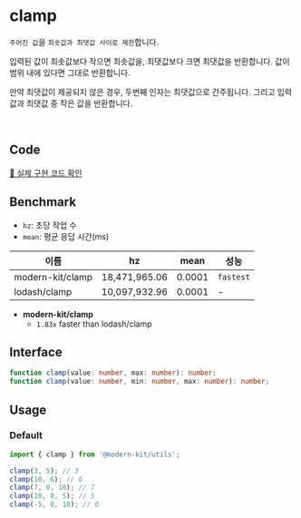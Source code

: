 # clamp

`주어진 값`을 `최솟값과 최댓값 사이로 제한`합니다.

입력된 값이 최솟값보다 작으면 최솟값을, 최댓값보다 크면 최댓값을 반환합니다. 값이 범위 내에 있다면 그대로 반환합니다.

만약 최댓값이 제공되지 않은 경우, 두번째 인자는 최댓값으로 간주됩니다. 그리고 입력값과 최댓값 중 작은 값을 반환합니다.

<br />

## Code
[🔗 실제 구현 코드 확인](https://github.com/modern-agile-team/modern-kit/blob/main/packages/utils/src/math/clamp/index.ts)

## Benchmark
- `hz`: 초당 작업 수
- `mean`: 평균 응답 시간(ms)

|이름|hz|mean|성능|
|------|---|---|---|
|modern-kit/clamp|18,471,965.06|0.0001|`fastest`|
|lodash/clamp|10,097,932.96|0.0001|-|

- **modern-kit/clamp**
  - `1.83x` faster than lodash/clamp

## Interface
```ts title="typescript"
function clamp(value: number, max: number): number;
function clamp(value: number, min: number, max: number): number;
```

## Usage
### Default
```ts title="typescript"
import { clamp } from '@modern-kit/utils';

clamp(3, 5); // 3
clamp(10, 6); // 6
clamp(7, 0, 10); // 7
clamp(10, 0, 5); // 5
clamp(-5, 0, 10); // 0
```
